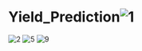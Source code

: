 # Yield_Prediction![1](https://user-images.githubusercontent.com/99380736/202609237-89561c00-a657-44ee-96df-8c620bbd9179.jpeg)
![2](https://user-images.githubusercontent.com/99380736/202609243-6535c7ca-3221-4b3c-a315-3574b40fef60.jpeg)
![5](https://user-images.githubusercontent.com/99380736/202611026-508e3ba2-a875-40da-a0cf-3947ea19795c.jpeg)
![9](https://user-images.githubusercontent.com/99380736/202611037-98271733-f7ee-46d0-bd4c-f0449d4056e3.jpeg)
